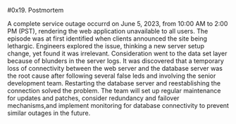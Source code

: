 #0x19. Postmortem

A complete service outage occurrd on June 5, 2023, from 10:00 AM to 2:00 PM (PST), rendering the web application unavailable to all users. The episode was at first identified when clients announced the site being lethargic. Engineers explored the issue, thinking a new server setup change, yet found it was irrelevant. Consideration went to the data set layer because of blunders in the server logs. It was discovered that a temporary loss of connectivity between the web server and the database server was the root cause after following several false leds and involving the senior development team. Restarting the database server and reestablishing the connection solved the problem. The team will set up regular maintenance for updates and patches, consider redundancy and failover mechanisms,and implement monitoring for database connectivity to prevent similar outages in the future.
